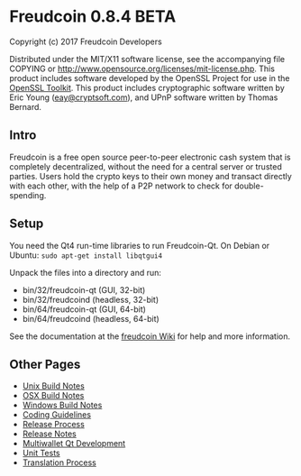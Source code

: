 Freudcoin 0.8.4 BETA
====================

Copyright (c) 2017 Freudcoin Developers

Distributed under the MIT/X11 software license, see the accompanying
file COPYING or http://www.opensource.org/licenses/mit-license.php.
This product includes software developed by the OpenSSL Project for use in the [OpenSSL Toolkit](http://www.openssl.org/). This product includes
cryptographic software written by Eric Young ([eay@cryptsoft.com](mailto:eay@cryptsoft.com)), and UPnP software written by Thomas Bernard.


Intro
---------------------
Freudcoin is a free open source peer-to-peer electronic cash system that is
completely decentralized, without the need for a central server or trusted
parties.  Users hold the crypto keys to their own money and transact directly
with each other, with the help of a P2P network to check for double-spending.


Setup
---------------------
You need the Qt4 run-time libraries to run Freudcoin-Qt. On Debian or Ubuntu:
	`sudo apt-get install libqtgui4`

Unpack the files into a directory and run:

- bin/32/freudcoin-qt (GUI, 32-bit)
- bin/32/freudcoind (headless, 32-bit)
- bin/64/freudcoin-qt (GUI, 64-bit)
- bin/64/freudcoind (headless, 64-bit)

See the documentation at the [freudcoin Wiki](https://en.freudcoin.it/wiki/Main_Page)
for help and more information.


Other Pages
---------------------
- [Unix Build Notes](build-unix.md)
- [OSX Build Notes](build-osx.md)
- [Windows Build Notes](build-msw.md)
- [Coding Guidelines](coding.md)
- [Release Process](release-process.md)
- [Release Notes](release-notes.md)
- [Multiwallet Qt Development](multiwallet-qt.md)
- [Unit Tests](unit-tests.md)
- [Translation Process](translation_process.md)

